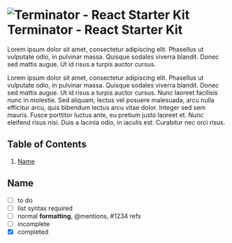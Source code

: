 ![Terminator - React Starter Kit](/docs/terminator.png?v=1)
Terminator - React Starter Kit
===

Lorem ipsum dolor sit amet, consectetur adipiscing elit. Phasellus ut vulputate odio, in pulvinar massa. Quisque sodales viverra blandit. Donec sed mattis augue. Ut id risus a turpis auctor cursus.


Lorem ipsum dolor sit amet, consectetur adipiscing elit. Phasellus ut vulputate odio, in pulvinar massa. Quisque sodales viverra blandit. Donec sed mattis augue. Ut id risus a turpis auctor cursus. Nunc laoreet facilisis nunc in molestie. Sed aliquam, lectus vel posuere malesuada, arcu nulla efficitur arcu, quis bibendum lectus arcu vitae dolor. Integer sed sem mauris. Fusce porttitor luctus ante, eu pretium justo laoreet et. Nunc eleifend risus nisi. Duis a lacinia odio, in iaculis est. Curabitur nec orci risus.

## Table of Contents
1. [Name](#name)


## Name
- [ ] to do
- [ ] list syntax required
- [ ] normal **formatting**, @mentions, #1234 refs
- [ ] incomplete
- [x] completed
